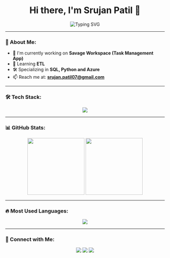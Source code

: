 <h1 align="center">Hi there, I'm Srujan Patil 👋</h1>
 
<p align="center">
<img src="https://readme-typing-svg.herokuapp.com?font=Fira+Code&weight=600&size=22&pause=1000&color=4A90E2&center=true&width=435&lines=🚀+Data+Engineer;💻+Tech+Enthusiast;🎯+Problem+Solver" alt="Typing SVG" />
</p>
 
---
 
### 🌟 About Me:
- 🔭 I'm currently working on **Savage Workspace (Task Management App)**  
- 🌱 Learning **ETL**  
- 🛠 Specializing in **SQL, Python and Azure**  
- 📫 Reach me at: **srujan.patil07@gmail.com**  
 
---
 
### 🛠 Tech Stack:
<p align="center">
<img src="https://skillicons.dev/icons?i=python,git,azure" />
</p>
 
---
 
### 📊 GitHub Stats:
<div align="center">
<img height="180em" src="https://github-readme-streak-stats.herokuapp.com/?user=Srujan001&theme=radical" />
<img height="180em" src="https://github-readme-stats.vercel.app/api?username=Srujan001&show_icons=true&theme=radical" />
</div>
 
---
 
### 🔥 Most Used Languages:
<p align="center">
<img src="https://github-readme-stats.vercel.app/api/top-langs/?username=Srujan001&layout=compact&theme=radical" />
</p>
 
---
 
### 🚀 Connect with Me:
<p align="center">
<a href="https://www.linkedin.com/in/srujan-patil01/" target="_blank"><img src="https://img.shields.io/badge/-LinkedIn-blue?style=for-the-badge&logo=linkedin" /></a>
<a href="https://twitter.com/your-profile" target="_blank"><img src="https://img.shields.io/badge/-Twitter-blue?style=for-the-badge&logo=twitter" /></a>
<a href="https://yourportfolio.com" target="_blank"><img src="https://img.shields.io/badge/-Portfolio-green?style=for-the-badge&logo=website" /></a>
</p>
